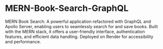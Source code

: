 # MERN-Book-Search-GraphQL
MERN Book Search: A powerful application refactored with GraphQL and Apollo Server, enabling users to seamlessly search for and save books. Built with the MERN stack, it offers a user-friendly interface, authentication features, and efficient data handling. Deployed on Render for accessibility and performance.
